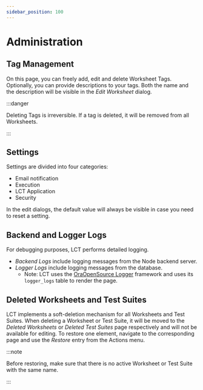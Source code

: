 ```yaml
---
sidebar_position: 100
---
```


# Administration

## Tag Management

On this page, you can freely add, edit and delete Worksheet Tags.
Optionally, you can provide descriptions to your tags.
Both the name and the description will be visible in the _Edit Worksheet_ dialog.

:::danger

Deleting Tags is irreversible.
If a tag is deleted, it will be removed from all Worksheets.

:::

## Settings

Settings are divided into four categories:

-   Email notification
-   Execution
-   LCT Application
-   Security

In the edit dialogs, the default value will always be visible in case you need to reset a setting.

## Backend and Logger Logs

For debugging purposes, LCT performs detailed logging.

-   _Backend Logs_ include logging messages from the Node backend server.
-   _Logger Logs_ include logging messages from the database.
    -   Note: LCT uses the [OraOpenSource Logger](https://github.com/OraOpenSource/Logger) framework and uses its `logger_logs` table to render the page.

## Deleted Worksheets and Test Suites

LCT implements a soft-deletion mechanism for all Worksheets and Test Suites.
When deleting a Worksheet or Test Suite, it will be moved to the _Deleted Worksheets_ or _Deleted Test Suites_ page respectively and will not be available for editing.
To restore one element, navigate to the corresponding page and use the _Restore_ entry from the Actions menu.

:::note

Before restoring, make sure that there is no active Worksheet or Test Suite with the same name.

:::
